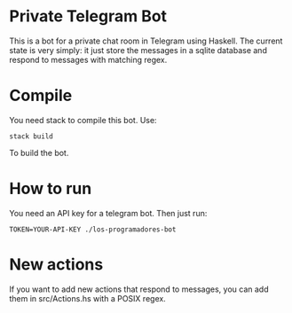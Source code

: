 # Private Telegram  Bot

This is a bot for a private chat room in Telegram using Haskell. The current
state is very simply: it just store the messages in a sqlite database and
respond to messages with matching regex.


# Compile

You need stack to compile this bot. Use:


```
stack build
```

To build the bot.


# How to run

You need an API key for a telegram bot. Then just run:

```
TOKEN=YOUR-API-KEY ./los-programadores-bot
```

# New actions

If you want to add new actions that respond to messages, you can add them in
src/Actions.hs with a POSIX regex.
